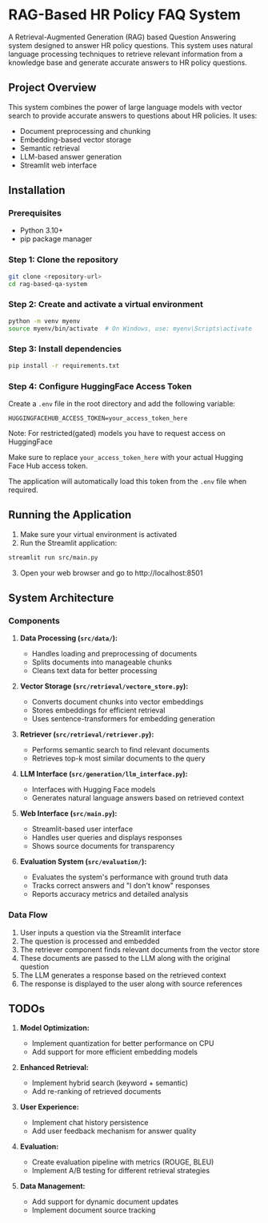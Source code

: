 # RAG-Based HR Policy FAQ System

A Retrieval-Augmented Generation (RAG) based Question Answering system designed to answer HR policy questions. This system uses natural language processing techniques to retrieve relevant information from a knowledge base and generate accurate answers to HR policy questions.

## Project Overview

This system combines the power of large language models with vector search to provide accurate answers to questions about HR policies. It uses:

- Document preprocessing and chunking
- Embedding-based vector storage
- Semantic retrieval
- LLM-based answer generation
- Streamlit web interface

## Installation

### Prerequisites

- Python 3.10+
- pip package manager

### Step 1: Clone the repository

```bash
git clone <repository-url>
cd rag-based-qa-system
```

### Step 2: Create and activate a virtual environment

```bash
python -m venv myenv
source myenv/bin/activate  # On Windows, use: myenv\Scripts\activate
```

### Step 3: Install dependencies

```bash
pip install -r requirements.txt
```

### Step 4: Configure HuggingFace Access Token

Create a `.env` file in the root directory and add the following variable:

```
HUGGINGFACEHUB_ACCESS_TOKEN=your_access_token_here
```

Note: For restricted(gated) models you have to request access on HuggingFace

Make sure to replace `your_access_token_here` with your actual Hugging Face Hub access token.

The application will automatically load this token from the `.env` file when required.

## Running the Application

1. Make sure your virtual environment is activated
2. Run the Streamlit application:

```bash
streamlit run src/main.py
```

3. Open your web browser and go to http://localhost:8501

## System Architecture

### Components

1. **Data Processing (`src/data/`):**
   - Handles loading and preprocessing of documents
   - Splits documents into manageable chunks
   - Cleans text data for better processing

2. **Vector Storage (`src/retrieval/vectore_store.py`):**
   - Converts document chunks into vector embeddings
   - Stores embeddings for efficient retrieval
   - Uses sentence-transformers for embedding generation

3. **Retriever (`src/retrieval/retriever.py`):**
   - Performs semantic search to find relevant documents
   - Retrieves top-k most similar documents to the query

4. **LLM Interface (`src/generation/llm_interface.py`):**
   - Interfaces with Hugging Face models
   - Generates natural language answers based on retrieved context

5. **Web Interface (`src/main.py`):**
   - Streamlit-based user interface
   - Handles user queries and displays responses
   - Shows source documents for transparency

6. **Evaluation System (`src/evaluation/`):**
   - Evaluates the system's performance with ground truth data
   - Tracks correct answers and "I don't know" responses
   - Reports accuracy metrics and detailed analysis

### Data Flow

1. User inputs a question via the Streamlit interface
2. The question is processed and embedded
3. The retriever component finds relevant documents from the vector store
4. These documents are passed to the LLM along with the original question
5. The LLM generates a response based on the retrieved context
6. The response is displayed to the user along with source references


## TODOs

1. **Model Optimization:**
   - Implement quantization for better performance on CPU
   - Add support for more efficient embedding models

2. **Enhanced Retrieval:**
   - Implement hybrid search (keyword + semantic)
   - Add re-ranking of retrieved documents

3. **User Experience:**
   - Implement chat history persistence
   - Add user feedback mechanism for answer quality

4. **Evaluation:**
   - Create evaluation pipeline with metrics (ROUGE, BLEU)
   - Implement A/B testing for different retrieval strategies

5. **Data Management:**
   - Add support for dynamic document updates
   - Implement document source tracking
